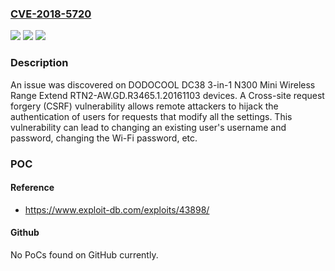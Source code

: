 ### [CVE-2018-5720](https://cve.mitre.org/cgi-bin/cvename.cgi?name=CVE-2018-5720)
![](https://img.shields.io/static/v1?label=Product&message=n%2Fa&color=blue)
![](https://img.shields.io/static/v1?label=Version&message=n%2Fa&color=blue)
![](https://img.shields.io/static/v1?label=Vulnerability&message=n%2Fa&color=brighgreen)

### Description

An issue was discovered on DODOCOOL DC38 3-in-1 N300 Mini Wireless Range Extend RTN2-AW.GD.R3465.1.20161103 devices. A Cross-site request forgery (CSRF) vulnerability allows remote attackers to hijack the authentication of users for requests that modify all the settings. This vulnerability can lead to changing an existing user's username and password, changing the Wi-Fi password, etc.

### POC

#### Reference
- https://www.exploit-db.com/exploits/43898/

#### Github
No PoCs found on GitHub currently.

